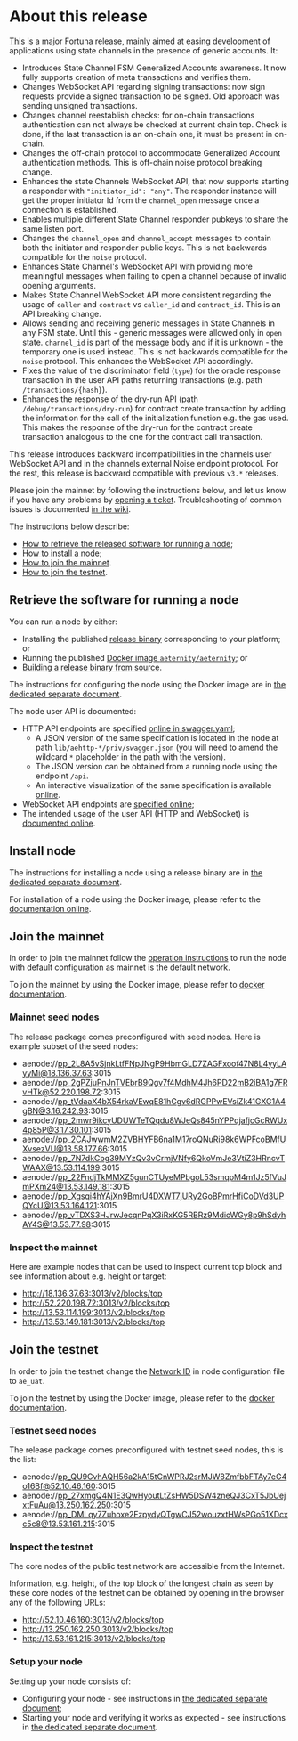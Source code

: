 # About this release

[This][this-release] is a major Fortuna release, mainly aimed at easing development of applications using state channels in the presence of generic accounts.
It:
* Introduces State Channel FSM Generalized Accounts awareness. It now fully
  supports creation of meta transactions and verifies them.
* Changes WebSocket API regarding signing transactions: now sign requests
  provide a signed transaction to be signed. Old approach was sending unsigned
  transactions.
* Changes channel reestablish checks: for on-chain transactions authentication
  can not always be checked at current chain top. Check is done, if the last
  transaction is an on-chain one, it must be present in on-chain.
* Changes the off-chain protocol to accommodate Generalized Account
  authentication methods. This is off-chain noise protocol breaking change.
* Enhances the state Channels WebSocket API, that now supports starting a responder with `"initiator_id": "any"`.
  The responder instance will get the proper initiator Id from the `channel_open` message once a
  connection is established.
* Enables multiple different State Channel responder pubkeys to share the same listen port.
* Changes the `channel_open` and `channel_accept` messages to contain both the initiator and
  responder public keys. This is not backwards compatible for the `noise` protocol.
* Enhances State Channel's WebSocket API with providing more meaningful
  messages when failing to open a channel because of invalid opening arguments.
* Makes State Channel WebSocket API more consistent regarding the usage of
  `caller` and `contract` vs `caller_id` and `contract_id`. This is an API
  breaking change.
* Allows sending and receiving generic messages in State Channels in any FSM
  state. Until this - generic messages were allowed only in `open` state.
  `channel_id` is part of the message body and if it is unknown - the
  temporary one is used instead. This is not backwards compatible for the
  `noise` protocol. This enhances the WebSocket API accordingly.
* Fixes the value of the discriminator field (`type`) for the oracle response transaction in the user API paths returning transactions (e.g. path `/transactions/{hash}`).
* Enhances the response of the dry-run API (path `/debug/transactions/dry-run`) for contract create transaction by adding the information for the call of the initialization function e.g. the gas used.  This makes the response of the dry-run for the contract create transaction analogous to the one for the contract call transaction.

[this-release]: https://github.com/aeternity/aeternity/releases/tag/v4.0.0

This release introduces backward incompatibilities in the channels user WebSocket API and in the channels external Noise endpoint protocol.
For the rest, this release is backward compatible with previous `v3.*` releases.

Please join the mainnet by following the instructions below, and let us know if you have any problems by [opening a ticket](https://github.com/aeternity/aeternity/issues).
Troubleshooting of common issues is documented [in the wiki](https://github.com/aeternity/aeternity/wiki/Troubleshooting).

The instructions below describe:
* [How to retrieve the released software for running a node](#retrieve-the-software-for-running-a-node);
* [How to install a node](#install-node);
* [How to join the mainnet](#join-the-mainnet).
* [How to join the testnet](#join-the-testnet).

## Retrieve the software for running a node

You can run a node by either:
* Installing the published [release binary][this-release] corresponding to your platform; or
* Running the published [Docker image `aeternity/aeternity`][docker]; or
* [Building a release binary from source][build].

[docker]: https://github.com/aeternity/aeternity/blob/v4.0.0/docs/docker.md
[build]: https://github.com/aeternity/aeternity/blob/v4.0.0/docs/build.md

The instructions for configuring the node using the Docker image are in [the dedicated separate document][docker].

The node user API is documented:
* HTTP API endpoints are specified [online in swagger.yaml][swagger-yaml];
  * A JSON version of the same specification is located in the node at path `lib/aehttp-*/priv/swagger.json` (you will need to amend the wildcard `*` placeholder in the path with the version).
  * The JSON version can be obtained from a running node using the endpoint `/api`.
  * An interactive visualization of the same specification is available [online][swagger-ui].
* WebSocket API endpoints are [specified online][api-doc];
* The intended usage of the user API (HTTP and WebSocket) is [documented online][api-doc].

[swagger-yaml]: https://github.com/aeternity/aeternity/blob/v4.0.0/config/swagger.yaml
[swagger-ui]: https://aeternity.github.io/api-docs/?config=https://raw.githubusercontent.com/aeternity/aeternity/v4.0.0/apps/aehttp/priv/swagger.json
[api-doc]: https://github.com/aeternity/protocol/blob/aeternity-node-v4.0.0/node/api/README.md

## Install node

The instructions for installing a node using a release binary are in [the dedicated separate document](../../docs/installation.md).

For installation of a node using the Docker image, please refer to the [documentation online][docker].

## Join the mainnet

In order to join the mainnet follow the [operation instructions](../../docs/operation.md) to run the node with default configuration as mainnet is the default network.

To join the mainnet by using the Docker image, please refer to [docker documentation][docker].

### Mainnet seed nodes

The release package comes preconfigured with seed nodes. Here is example subset of the seed nodes:

* aenode://pp_2L8A5vSjnkLtfFNpJNgP9HbmGLD7ZAGFxoof47N8L4yyLAyyMi@18.136.37.63:3015
* aenode://pp_2gPZjuPnJnTVEbrB9Qgv7f4MdhM4Jh6PD22mB2iBA1g7FRvHTk@52.220.198.72:3015
* aenode://pp_tVdaaX4bX54rkaVEwqE81hCgv6dRGPPwEVsiZk41GXG1A4gBN@3.16.242.93:3015
* aenode://pp_2mwr9ikcyUDUWTeTQqdu8WJeQs845nYPPqjafjcGcRWUx4p85P@3.17.30.101:3015
* aenode://pp_2CAJwwmM2ZVBHYFB6na1M17roQNuRi98k6WPFcoBMfUXvsezVU@13.58.177.66:3015
* aenode://pp_7N7dkCbg39MYzQv3vCrmjVNfy6QkoVmJe3VtiZ3HRncvTWAAX@13.53.114.199:3015
* aenode://pp_22FndjTkMMXZ5gunCTUyeMPbgoL53smqpM4m1Jz5fVuJmPXm24@13.53.149.181:3015
* aenode://pp_Xgsqi4hYAjXn9BmrU4DXWT7jURy2GoBPmrHfiCoDVd3UPQYcU@13.53.164.121:3015
* aenode://pp_vTDXS3HJrwJecqnPqX3iRxKG5RBRz9MdicWGy8p9hSdyhAY4S@13.53.77.98:3015

### Inspect the mainnet

Here are example nodes that can be used to inspect current top block and see information about e.g. height or target:

* http://18.136.37.63:3013/v2/blocks/top
* http://52.220.198.72:3013/v2/blocks/top
* http://13.53.114.199:3013/v2/blocks/top
* http://13.53.149.181:3013/v2/blocks/top

## Join the testnet

In order to join the testnet change the [Network ID](../../docs/configuration.md#network-id) in node configuration file to `ae_uat`.

To join the testnet by using the Docker image, please refer to the [docker documentation][docker].

### Testnet seed nodes

The release package comes preconfigured with testnet seed nodes, this is the list:

* aenode://pp_QU9CvhAQH56a2kA15tCnWPRJ2srMJW8ZmfbbFTAy7eG4o16Bf@52.10.46.160:3015
* aenode://pp_27xmgQ4N1E3QwHyoutLtZsHW5DSW4zneQJ3CxT5JbUejxtFuAu@13.250.162.250:3015
* aenode://pp_DMLqy7Zuhoxe2FzpydyQTgwCJ52wouzxtHWsPGo51XDcxc5c8@13.53.161.215:3015

### Inspect the testnet

The core nodes of the public test network are accessible from the Internet.

Information, e.g. height, of the top block of the longest chain as seen by these core nodes of the testnet can be obtained by opening in the browser any of the following URLs:
* http://52.10.46.160:3013/v2/blocks/top
* http://13.250.162.250:3013/v2/blocks/top
* http://13.53.161.215:3013/v2/blocks/top

### Setup your node

Setting up your node consists of:
* Configuring your node - see instructions in [the dedicated separate document](../../docs/configuration.md);
* Starting your node and verifying it works as expected - see instructions in [the dedicated separate document](../../docs/operation.md).
